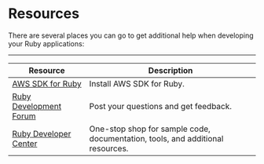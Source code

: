 # Resources<a name="create_deploy_Ruby.resources"></a>

There are several places you can go to get additional help when developing your Ruby applications: 


****  

|  Resource  |  Description  | 
| --- | --- | 
|  [AWS SDK for Ruby](http://aws.amazon.com/sdkforruby/)  | Install AWS SDK for Ruby\.  | 
|  [Ruby Development Forum](https://forums.aws.amazon.com/forum.jspa?forumID=125)  | Post your questions and get feedback\.  | 
|  [Ruby Developer Center](http://aws.amazon.com/ruby/)  | One\-stop shop for sample code, documentation, tools, and additional resources\. | 